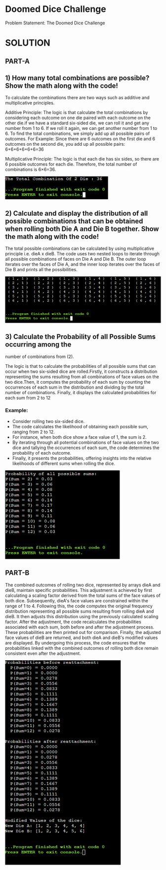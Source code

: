 # Doomed Dice Challenge
Problem Statement: The Doomed Dice Challenge

# SOLUTION
## PART-A
## 1)	How many total combinations are possible? Show the math along with the code!

To calculate the combinations there are two ways such as additive and multiplicative principles.

Additive Principle:
The logic is that calculate the total combinations by considering each outcome on one die paired with each outcome on the other die.if we have a standard six-sided die, we can roll it and get any number from 1 to 6. If we roll it again, we can get another number from 1 to 6. To find the total combinations, we simply add up all possible pairs of outcomes.
For Example:
Since there are 6 outcomes on the first die and 6 outcomes on the second die, you add up all possible pairs: 6+6+6+6+6+6=36

Multiplicative Principle:
The logic is that each die has six sides, so there are 6 possible outcomes for each die. Therefore, the total number of combinations is 6×6=36.

![image](https://github.com/Bhaski47/Doomed_Dice_Challenge/blob/main/PartA1.java_Output.png)

## 2)	Calculate and display the distribution of all possible combinations that can be obtained when rolling both Die A and Die B together. Show the math along with the code!

The total possible combinations can be calculated by using multiplicative
principle i.e. dieA x dieB. The code uses two nested loops
to iterate through all possible combinations of faces on Die A and Die B.
The outer loop iterates over the faces of Die A, and the inner loop
iterates over the faces of Die B and prints all the possibilities.

![image](https://github.com/Bhaski47/Doomed_Dice_Challenge/blob/main/PartA2.java_Output.png)

## 3)	Calculate the Probability of all Possible Sums occurring among the
number of combinations from (2).

The logic is that to calculate the probabilities of all possible sums that can occur when two six-sided dice are rolled.Firstly, it constructs a distribution representing the sums resulting from all combinations of face values on the two dice.Then, it computes the probability of each sum by counting the occurrences of each sum in the distribution and dividing by the total number of combinations. Finally, it displays the calculated probabilities for each sum from 2 to 12
### Example:
*	Consider rolling two six-sided dice. 
*	The code calculates the likelihood of obtaining each possible sum, ranging from 2 to 12.
*	For instance, when both dice show a face value of 1, the sum is 2. 
*	By iterating through all potential combinations of face values on the two dice and tallying the occurrences of each sum, the code determines the probability of each outcome. 
*	Finally, it presents the probabilities, offering insights into the relative likelihoods of different sums when rolling the dice.

![image](https://github.com/Bhaski47/Doomed_Dice_Challenge/blob/main/PartA3.java_Output.png)

## PART-B

The combined outcomes of rolling two dice, represented by arrays dieA and dieB, maintain specific probabilities. This adjustment is achieved by first calculating a scaling factor derived from the total sums of the face values of both dice. Subsequently, dieA's face values are constrained within the range of 1 to 4. Following this, the code computes the original frequency distribution representing all possible sums resulting from rolling dieA and dieB. It then adjusts this distribution using the previously calculated scaling factor.
After the adjustment, the code recalculates the probabilities associated with each sum, both before and after the adjustment process. These probabilities are then printed out for comparison. Finally, the adjusted face values of dieB are returned, and both dieA and dieB's modified values are displayed. By undergoing this process, the code ensures that the probabilities linked with the combined outcomes of rolling both dice remain consistent even after the adjustment.

![image](https://github.com/Bhaski47/Doomed_Dice_Challenge/blob/main/PartB.java_Output.png)
